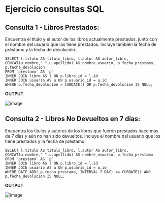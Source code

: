 # Ejercicio consultas SQL

## Consulta 1 - Libros Prestados:

Encuentra el título y el autor de los libros actualmente prestados, junto con el nombre del usuario que los tiene prestados. Incluye también la fecha de préstamo y la fecha de devolución.

```mysql
SELECT l.titulo AS titulo_libro, l.autor AS autor_libro, CONCAT(u.nombre," ",u.apellido) AS nombre_usuario, p.fecha_prestamo, p.fecha_devolucion
FROM `prestamo` AS `p`
INNER JOIN libro AS l ON p.libro_id = l.id
INNER JOIN usuario AS u ON p.usuario_id = u.id
WHERE p.fecha_devolucion > CURDATE() OR p.fecha_devolucion IS NULL;
```

**OUTPUT**

![image](https://github.com/Megasorfer20/Prueba-tecnica-Applus-Esteban-Ruiz/assets/123566003/d8893eb1-69c6-4bbc-a040-8cac1f609cca)


## Consulta 2 - Libros No Devueltos en 7 días:

Encuentra los títulos y autores de los libros que fueron prestados hace más de 7 días y aún no han sido devueltos. Incluye el nombre del usuario que los tiene prestados y la fecha de préstamo.

```mysql
SELECT l.titulo AS titulo_libro, l.autor AS autor_libro, CONCAT(u.nombre," ",u.apellido) AS nombre_usuario, p.fecha_prestamo
FROM `prestamo` AS `p`
INNER JOIN libro AS l ON p.libro_id = l.id
INNER JOIN usuario AS u ON p.usuario_id = u.id
WHERE DATE_ADD( p.fecha_prestamo, INTERVAL 7 DAY) <= CURDATE() AND p.fecha_devolucion IS NULL;
```

**OUTPUT**

![image](https://github.com/Megasorfer20/Prueba-tecnica-Applus-Esteban-Ruiz/assets/123566003/4b66f9cf-1670-4658-937a-c7fab117eb00)

